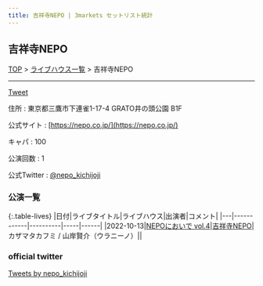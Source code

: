 ```yaml
---
title: 吉祥寺NEPO | 3markets セットリスト統計
---
```

## 吉祥寺NEPO

[TOP](/setlist/) > [ライブハウス一覧](livehouses.html) > 吉祥寺NEPO

___

<a href="https://twitter.com/share?ref_src=twsrc%5Etfw" data-text="3markets[ ]セットリスト > 吉祥寺NEPO" class="twitter-share-button" data-via="3markets" data-hashtags="3markets" data-related="3markets" data-show-count="false">Tweet</a>

住所
:    東京都三鷹市下連雀1-17-4 GRATO井の頭公園 B1F

公式サイト
:    [https://nepo.co.jp/](https://nepo.co.jp/)

キャパ
:    100

公演回数
: 1


公式Twitter
: <a href="https://twitter.com/nepo_kichijoji">@nepo_kichijoji</a>


### 公演一覧

{:.table-lives}
|日付|ライブタイトル|ライブハウス|出演者|コメント|
|---|------------|----------|-----|------|
|<span class="nowrap">2022-10-13</span>|[NEPOにおいで vol.4](live040.html)|[吉祥寺NEPO](livehouse044.html)|カザマタカフミ / 山岸賢介（ウラニーノ）||



### official twitter

<a class="twitter-timeline" href="https://twitter.com/nepo_kichijoji?ref_src=twsrc%5Etfw">Tweets by nepo_kichijoji</a> <script async src="https://platform.twitter.com/widgets.js" charset="utf-8"></script>


<script async src="https://platform.twitter.com/widgets.js" charset="utf-8"></script>